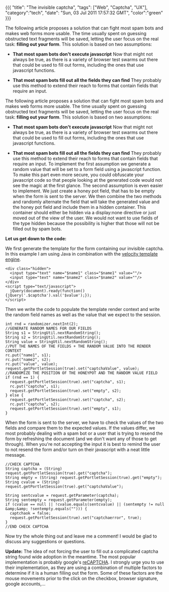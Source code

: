 {{{
  "title": "The invisible captcha",
  "tags": ["Web", "Captcha", "UX"],
  "category":"tech",
  "date": "Sun, 03 Jul 2011 17:57:32 GMT",
  "color":"green"
}}}

The following article proposes a solution that can fight most spam bots and makes web forms more usable. The time usually spent on guessing obstructed text fragments will be saved, letting the user focus on the real task: **filling out your form**.
This solution is based on two assumptions:

*   **That most spam bots don't execute javascript**
Now that might not always be true, as there is a variety of browser test swarms out there that could be used to fill out forms, including the ones that use javascript functions.

*   **That most spam bots fill out all the fields they can find**
They probably use this method to extend their reach to forms that contain fields that require an input.
<!--more-->
The following article proposes a solution that can fight most spam bots and makes web forms more usable. The time usually spent on guessing obstructed text fragments will be saved, letting the user focus on the real task: **filling out your form**.
This solution is based on two assumptions:

*   **That most spam bots don't execute javascript**
Now that might not always be true, as there is a variety of browser test swarms out there that could be used to fill out forms, including the ones that use javascript functions.

*   **That most spam bots fill out all the fields they can find**
They probably use this method to extend their reach to forms that contain fields that require an input.
To implement the first assumption we generate a random value that will be set to a form field using a javascript function. To make this part even more secure, you could obfuscate your javascript code so that people looking at the generated code would not see the magic at the first glance.
The second assumption is even easier to implement. We just create a honey pot field, that has to be empty when the form is sent to the server.
We then combine the two methods and randomly alternate the field that will take the generated value and the honey pot field and include them in a hidden container. This container should either be hidden via a display:none directive or just moved out of the view of the user. We would not want to use fields of the type hidden because the possibility is higher that those will not be filled out by spam bots.

**Let us get down to the code:**

We first generate the template for the form containing our invisible captcha. In this example I am using Java in combination with the [velocity template engine](http://velocity.apache.org/).

    <div class="hidden">
      <input type="text" name="$name1" class="$name1" value=""/>
      <input type="text" name="$name2" class="$name2" value=""/>
    </div>
    <script type="text/javascript">
      jQuery(document).ready(function(){jQuery('.$captcha').val('$value');});
    </script>

Then we write the code to populate the template render context and write the random field names as well as the value that we expect to the session. 

    int rnd = randomizer.nextInt(2);
    //GENERATE RANDOM NAMES FOR OUR FIELDS
    String s1 = StringUtil.nextRandomString();
    String s2 = StringUtil.nextRandomString();
    String value = StringUtil.nextRandomString();
    //PUT THE NAMES OF THE FIELDS + THE RANDOM VALUE INTO THE RENDER CONTEXT
    rc.put("name1", s1);
    rc.put("name2", s2);
    rc.put("value", value);
    request.getPortletSession(true).set("captchaValue", value);
    //RANDOMIZE THE POSITION OF THE HONEYPOT AND THE RANDOM VALUE FIELD
    if (rnd == 1) {
      request.getPortletSession(true).set("captcha", s1);
      rc.put("captcha", s1);
      request.getPortletSession(true).set("empty", s2);
    } else {
      request.getPortletSession(true).set("captcha", s2);
      rc.put("captcha", s2);
      request.getPortletSession(true).set("empty", s1);
    }
    
When the form is sent to the server, we have to check the values of the two fields and compare them to the expected values. If the values differ, we most probably dealing with a spam bot or a user that is trying to resend the form by refreshing the document (and we don't want any of those to get through).
When you're not accepting the input it is best to remind the user to not resend the form and/or turn on their javascript with a neat little message.

    //CHECK CAPTCHA
    String captcha = (String) request.getPortletSession(true).get("captcha");
    String empty = (String) request.getPortletSession(true).get("empty");
    String cvalue = (String) request.getPortletSession(true).get("captchaValue");
    
    String sentcvalue = request.getParameter(captcha);
    String sentempty = request.getParameter(empty);
    if (cvalue == null || !cvalue.equals(sentcvalue) || (sentempty != null &amp;&amp; !sentempty.equals(""))) {
      captchaok = false;
      request.getPortletSession(true).set("captchaerror", true);
    }
    //END CHECK CAPTCHA

Now try the whole thing out and leave me a comment! I would be glad to discuss any suggestions or questions.

**Update:**
The idea of not forcing the user to fill out a complicated captcha string found wide adoption in the meantime. The
most popular implementation is probably google's [reCAPTCHA](https://www.google.com/recaptcha/intro/index.html).
I strongly urge you to use their implementation, as they are using a combination of multiple factors to determine
if it is a human filling out the form. Some of these factors are the mouse movements prior to the click on the checkbox,
browser signature, google accounts,...
